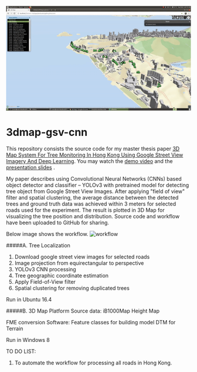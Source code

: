 <img src="demo.gif" alt="demo" >

# 3dmap-gsv-cnn

This repository consists the source code for my master thesis paper [3D Map System For Tree Monitoring In Hong Kong Using Google Street View Imagery And Deep Learning](https://www.isprs-ann-photogramm-remote-sens-spatial-inf-sci.net/V-3-2020/765/2020/). You may watch the [demo video](https://www.youtube.com/watch?v=_mwtc2FmyUw) and the [presentation slides](https://github.com/webtrackerxy/3dmap-gsv-cnn/blob/master/docs/Project%20present.pdf) .

My paper describes using Convolutional Neural Networks (CNNs) based object detector and classifier – YOLOv3 with pretrained model for detecting tree object from Google Street View Images. After applying "field of view" filter and spatial clustering, the average distance between the detected trees and ground truth data was achieved within 3 meters for selected roads used for the experiment. The result is plotted in 3D Map for visualizing the tree position and distribution. Source code and workflow have been uploaded to GitHub for sharing.


Below image shows the workflow.
 ![workflow](https://raw.githubusercontent.com/webtrackerxy/3dmap-gsv-cnn/master/img/workflow.png?token=AQQ3OJWUSW6ZD3JH7JTTJR27I4ROA)

#####A. Tree Localization
1.  Download google street view images for selected roads
2. Image projection from equirectangular to perspective
3. YOLOv3 CNN processing
4. Tree geographic coordinate estimation
5. Apply Field-of-View filter
6. Spatial clustering for removing duplicated trees


Run in Ubuntu 16.4 

#####B. 3D Map Platform
Source data: 
iB1000Map 
Height Map

FME conversion Software:
Feature classes for building model
DTM for Terrain

Run in Windows 8

TO DO LIST:
1. To automate the workflow for processing all roads in Hong Kong.
